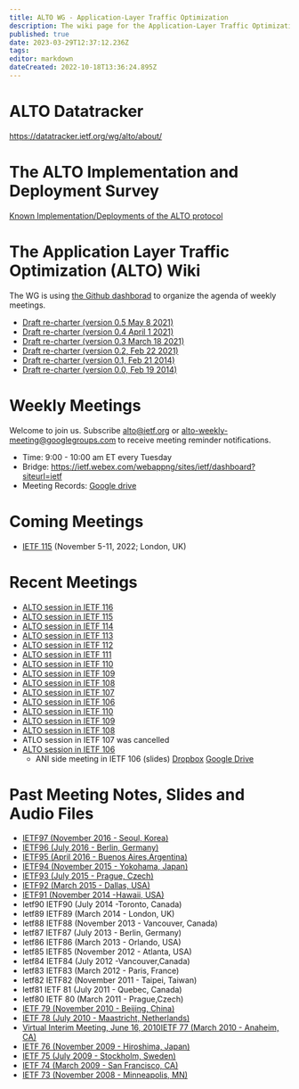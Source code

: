 ```yaml
---
title: ALTO WG - Application-Layer Traffic Optimization
description: The wiki page for the Application-Layer Traffic Optimization Working Group
published: true
date: 2023-03-29T12:37:12.236Z
tags: 
editor: markdown
dateCreated: 2022-10-18T13:36:24.895Z
---
```


# ALTO Datatracker

https://datatracker.ietf.org/wg/alto/about/

# The ALTO Implementation and Deployment Survey

[Known Implementation/Deployments of the ALTO protocol](/en/group/ALTO/deployment)

# The Application Layer Traffic Optimization (ALTO) Wiki

The WG is using [the Github dashborad](https://github.com/orgs/ietf-wg-alto/projects/1/views/2) to organize the agenda
of weekly meetings.

- [Draft re-charter (version 0.5 May 8 2021)](/en/group/ALTO/draft/v0.5-recharter)
- [Draft re-charter (version 0.4 April 1 2021)](/en/group/ALTO/draft/v0.4-recharter)
- [Draft re-charter (version 0.3 March 18 2021)](/en/group/ALTO/draft/v0.3-recharter)
- [Draft re-charter (version 0.2, Feb 22 2021)](/en/group/ALTO/draft/v0.2-recharter)
- [Draft re-charter (version 0.1, Feb 21 2014)](/en/group/ALTO/draft/v0.1-recharter)
- [Draft re-charter (version 0.0, Feb 19 2014)](/en/group/ALTO/draft/v0.0-recharter)

# Weekly Meetings

Welcome to join us. Subscribe [alto@ietf.org](https://www.ietf.org/mailman/listinfo/alto)
or [alto-weekly-meeting@googlegroups.com](https://groups.google.com/forum/#!forum/alto-weekly-meeting) to receive
meeting reminder notifications.

- Time: 9:00 - 10:00 am ET every Tuesday
- Bridge: https://ietf.webex.com/webappng/sites/ietf/dashboard?siteurl=ietf
- Meeting Records: [Google drive](https://drive.google.com/drive/folders/1Z845CZmkf9OMnHlVxkEfvbXcSfdm-Fbn?usp=sharing)

# Coming Meetings

- [IETF 115](https://www.ietf.org/how/meetings/115/) (November 5-11, 2022; London, UK)

# Recent Meetings

- [ALTO session in IETF 116](https://datatracker.ietf.org/meeting/116/session/alto)
- [ALTO session in IETF 115](https://datatracker.ietf.org/meeting/115/session/alto)
- [ALTO session in IETF 114](https://datatracker.ietf.org/meeting/114/session/alto)
- [ALTO session in IETF 113](https://datatracker.ietf.org/meeting/113/session/alto)
- [ALTO session in IETF 112](https://datatracker.ietf.org/meeting/112/session/alto)
- [ALTO session in IETF 111](https://datatracker.ietf.org/meeting/111/session/alto)
- [ALTO session in IETF 110](https://datatracker.ietf.org/meeting/110/session/alto)
- [ALTO session in IETF 109](https://datatracker.ietf.org/meeting/109/session/alto)
- [ALTO session in IETF 108](https://datatracker.ietf.org/meeting/108/session/alto)
- [ALTO session in IETF 107](https://datatracker.ietf.org/meeting/107/session/alto)
- [ALTO session in IETF 106](https://datatracker.ietf.org/meeting/106/session/alto)
- [ALTO session in IETF 110](https://www.youtube.com/watch?v=fjBSODKtuLA)
- [ALTO session in IETF 109](https://www.youtube.com/watch?v=ldduoGYGqRg&t=6131s)
- [ALTO session in IETF 108](https://www.youtube.com/watch?v=0VGbj8IGxzw)
- ATLO session in IETF 107 was cancelled
- [ALTO session in IETF 106](https://www.youtube.com/watch?v=En64HisRFoQ)
	- ANI side meeting in IETF 106 (slides) [Dropbox](https://www.dropbox.com/sh/8xamtujadex7idl/AAAujFZxfVZnpMVGNk3Yu5t5a?dl=0) [Google Drive](https://drive.google.com/open?id=1uhZ7ZHGtMjcGebBlC0SBavTMwECdqeIp)

# Past Meeting Notes, Slides and Audio Files

- [IETF97 (November 2016 - Seoul, Korea)](/en/group/ALTO/past-meetings/97)
- [IETF96 (July 2016 - Berlin, Germany)](/en/group/ALTO/past-meetings/96)
- [IETF95 (April 2016 - Buenos Aires,Argentina)](/en/group/ALTO/past-meetings/95)
- [IETF94 (November 2015 - Yokohama, Japan)](/en/group/ALTO/past-meetings/94)
- [IETF93 (July 2015 - Prague, Czech)](/en/group/ALTO/past-meetings/93)
- [IETF92 (March 2015 - Dallas, USA)](/en/group/ALTO/past-meetings/92)
- [IETF91 (November 2014 -Hawaii, USA)](/en/group/ALTO/past-meetings/91)
- Ietf90 IETF90 (July 2014 -Toronto, Canada)
- Ietf89 IETF89 (March 2014 - London, UK)
- Ietf88 IETF88 (November 2013 - Vancouver, Canada)
- Ietf87 IETF87 (July 2013 - Berlin, Germany)
- Ietf86 IETF86 (March 2013 - Orlando, USA)
- Ietf85 IETF85 (November 2012 - Atlanta, USA)
- Ietf84 IETF84 (July 2012 -Vancouver,Canada)
- Ietf83 IETF83 (March 2012 - Paris, France)
- Ietf82 IETF82 (November 2011 - Taipei, Taiwan)
- Ietf81 IETF 81 (July 2011 - Quebec, Canada)
- Ietf80 IETF 80 (March 2011 - Prague,Czech)
- [IETF 79 (November 2010 - Beijing, China)](/en/group/ALTO/past-meetings/79)
- [IETF 78 (July 2010 - Maastricht, Netherlands)](/en/group/ALTO/past-meetings/78)
- [Virtual Interim Meeting, June 16, 2010](/en/group/ALTO/past-meetings/Interim20100616)[IETF 77 (March 2010 - Anaheim, CA)](/en/group/ALTO/past-meetings/77)
- [IETF 76 (November 2009 - Hiroshima, Japan)](/en/group/ALTO/past-meetings/76)
- [IETF 75 (July 2009 - Stockholm, Sweden)](/en/group/ALTO/past-meetings/75)
- [IETF 74 (March 2009 - San Francisco, CA)](/en/group/ALTO/past-meetings/74)
- [IETF 73 (November 2008 - Minneapolis, MN)](/en/group/ALTO/past-meetings/73)
